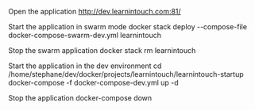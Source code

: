 Open the application
http://dev.learnintouch.com:81/

Start the application in swarm mode
docker stack deploy --compose-file docker-compose-swarm-dev.yml learnintouch

Stop the swarm application
docker stack rm learnintouch

Start the application in the dev environment
cd /home/stephane/dev/docker/projects/learnintouch/learnintouch-startup
docker-compose -f docker-compose-dev.yml up -d

Stop the application
docker-compose down

